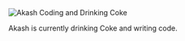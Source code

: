 <img src="https://mir-s3-cdn-cf.behance.net/project_modules/1400/81bb4b165684019.640b6038d133e.gif" alt="Akash Coding and Drinking Coke" style="width: auto; height: auto; max-width: 100%; max-height: 100%;">

Akash is currently drinking Coke and writing code.

